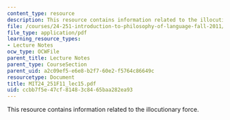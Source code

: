 ```yaml
---
content_type: resource
description: This resource contains information related to the illocutionary force.
file: /courses/24-251-introduction-to-philosophy-of-language-fall-2011/ccbb7f5e47cf81483c8465baa282ea93_MIT24_251F11_lec15.pdf
file_type: application/pdf
learning_resource_types:
- Lecture Notes
ocw_type: OCWFile
parent_title: Lecture Notes
parent_type: CourseSection
parent_uid: a2c09ef5-e6e8-b2f7-60e2-f5764c86649c
resourcetype: Document
title: MIT24_251F11_lec15.pdf
uid: ccbb7f5e-47cf-8148-3c84-65baa282ea93
---
```

This resource contains information related to the illocutionary force.